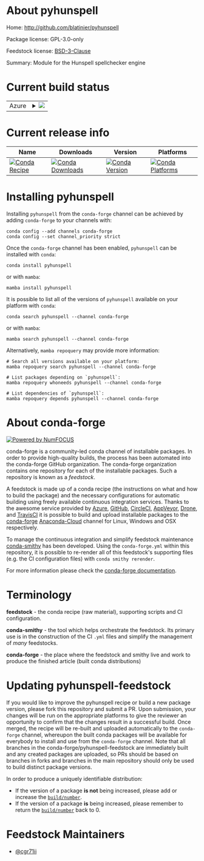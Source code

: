 About pyhunspell
================

Home: http://github.com/blatinier/pyhunspell

Package license: GPL-3.0-only

Feedstock license: [BSD-3-Clause](https://github.com/conda-forge/pyhunspell-feedstock/blob/main/LICENSE.txt)

Summary: Module for the Hunspell spellchecker engine

Current build status
====================


<table>
    
  <tr>
    <td>Azure</td>
    <td>
      <details>
        <summary>
          <a href="https://dev.azure.com/conda-forge/feedstock-builds/_build/latest?definitionId=16140&branchName=main">
            <img src="https://dev.azure.com/conda-forge/feedstock-builds/_apis/build/status/pyhunspell-feedstock?branchName=main">
          </a>
        </summary>
        <table>
          <thead><tr><th>Variant</th><th>Status</th></tr></thead>
          <tbody><tr>
              <td>linux_64_python3.10.____cpython</td>
              <td>
                <a href="https://dev.azure.com/conda-forge/feedstock-builds/_build/latest?definitionId=16140&branchName=main">
                  <img src="https://dev.azure.com/conda-forge/feedstock-builds/_apis/build/status/pyhunspell-feedstock?branchName=main&jobName=linux&configuration=linux%20linux_64_python3.10.____cpython" alt="variant">
                </a>
              </td>
            </tr><tr>
              <td>linux_64_python3.11.____cpython</td>
              <td>
                <a href="https://dev.azure.com/conda-forge/feedstock-builds/_build/latest?definitionId=16140&branchName=main">
                  <img src="https://dev.azure.com/conda-forge/feedstock-builds/_apis/build/status/pyhunspell-feedstock?branchName=main&jobName=linux&configuration=linux%20linux_64_python3.11.____cpython" alt="variant">
                </a>
              </td>
            </tr><tr>
              <td>linux_64_python3.8.____73_pypy</td>
              <td>
                <a href="https://dev.azure.com/conda-forge/feedstock-builds/_build/latest?definitionId=16140&branchName=main">
                  <img src="https://dev.azure.com/conda-forge/feedstock-builds/_apis/build/status/pyhunspell-feedstock?branchName=main&jobName=linux&configuration=linux%20linux_64_python3.8.____73_pypy" alt="variant">
                </a>
              </td>
            </tr><tr>
              <td>linux_64_python3.8.____cpython</td>
              <td>
                <a href="https://dev.azure.com/conda-forge/feedstock-builds/_build/latest?definitionId=16140&branchName=main">
                  <img src="https://dev.azure.com/conda-forge/feedstock-builds/_apis/build/status/pyhunspell-feedstock?branchName=main&jobName=linux&configuration=linux%20linux_64_python3.8.____cpython" alt="variant">
                </a>
              </td>
            </tr><tr>
              <td>linux_64_python3.9.____73_pypy</td>
              <td>
                <a href="https://dev.azure.com/conda-forge/feedstock-builds/_build/latest?definitionId=16140&branchName=main">
                  <img src="https://dev.azure.com/conda-forge/feedstock-builds/_apis/build/status/pyhunspell-feedstock?branchName=main&jobName=linux&configuration=linux%20linux_64_python3.9.____73_pypy" alt="variant">
                </a>
              </td>
            </tr><tr>
              <td>linux_64_python3.9.____cpython</td>
              <td>
                <a href="https://dev.azure.com/conda-forge/feedstock-builds/_build/latest?definitionId=16140&branchName=main">
                  <img src="https://dev.azure.com/conda-forge/feedstock-builds/_apis/build/status/pyhunspell-feedstock?branchName=main&jobName=linux&configuration=linux%20linux_64_python3.9.____cpython" alt="variant">
                </a>
              </td>
            </tr>
          </tbody>
        </table>
      </details>
    </td>
  </tr>
</table>

Current release info
====================

| Name | Downloads | Version | Platforms |
| --- | --- | --- | --- |
| [![Conda Recipe](https://img.shields.io/badge/recipe-pyhunspell-green.svg)](https://anaconda.org/conda-forge/pyhunspell) | [![Conda Downloads](https://img.shields.io/conda/dn/conda-forge/pyhunspell.svg)](https://anaconda.org/conda-forge/pyhunspell) | [![Conda Version](https://img.shields.io/conda/vn/conda-forge/pyhunspell.svg)](https://anaconda.org/conda-forge/pyhunspell) | [![Conda Platforms](https://img.shields.io/conda/pn/conda-forge/pyhunspell.svg)](https://anaconda.org/conda-forge/pyhunspell) |

Installing pyhunspell
=====================

Installing `pyhunspell` from the `conda-forge` channel can be achieved by adding `conda-forge` to your channels with:

```
conda config --add channels conda-forge
conda config --set channel_priority strict
```

Once the `conda-forge` channel has been enabled, `pyhunspell` can be installed with `conda`:

```
conda install pyhunspell
```

or with `mamba`:

```
mamba install pyhunspell
```

It is possible to list all of the versions of `pyhunspell` available on your platform with `conda`:

```
conda search pyhunspell --channel conda-forge
```

or with `mamba`:

```
mamba search pyhunspell --channel conda-forge
```

Alternatively, `mamba repoquery` may provide more information:

```
# Search all versions available on your platform:
mamba repoquery search pyhunspell --channel conda-forge

# List packages depending on `pyhunspell`:
mamba repoquery whoneeds pyhunspell --channel conda-forge

# List dependencies of `pyhunspell`:
mamba repoquery depends pyhunspell --channel conda-forge
```


About conda-forge
=================

[![Powered by
NumFOCUS](https://img.shields.io/badge/powered%20by-NumFOCUS-orange.svg?style=flat&colorA=E1523D&colorB=007D8A)](https://numfocus.org)

conda-forge is a community-led conda channel of installable packages.
In order to provide high-quality builds, the process has been automated into the
conda-forge GitHub organization. The conda-forge organization contains one repository
for each of the installable packages. Such a repository is known as a *feedstock*.

A feedstock is made up of a conda recipe (the instructions on what and how to build
the package) and the necessary configurations for automatic building using freely
available continuous integration services. Thanks to the awesome service provided by
[Azure](https://azure.microsoft.com/en-us/services/devops/), [GitHub](https://github.com/),
[CircleCI](https://circleci.com/), [AppVeyor](https://www.appveyor.com/),
[Drone](https://cloud.drone.io/welcome), and [TravisCI](https://travis-ci.com/)
it is possible to build and upload installable packages to the
[conda-forge](https://anaconda.org/conda-forge) [Anaconda-Cloud](https://anaconda.org/)
channel for Linux, Windows and OSX respectively.

To manage the continuous integration and simplify feedstock maintenance
[conda-smithy](https://github.com/conda-forge/conda-smithy) has been developed.
Using the ``conda-forge.yml`` within this repository, it is possible to re-render all of
this feedstock's supporting files (e.g. the CI configuration files) with ``conda smithy rerender``.

For more information please check the [conda-forge documentation](https://conda-forge.org/docs/).

Terminology
===========

**feedstock** - the conda recipe (raw material), supporting scripts and CI configuration.

**conda-smithy** - the tool which helps orchestrate the feedstock.
                   Its primary use is in the construction of the CI ``.yml`` files
                   and simplify the management of *many* feedstocks.

**conda-forge** - the place where the feedstock and smithy live and work to
                  produce the finished article (built conda distributions)


Updating pyhunspell-feedstock
=============================

If you would like to improve the pyhunspell recipe or build a new
package version, please fork this repository and submit a PR. Upon submission,
your changes will be run on the appropriate platforms to give the reviewer an
opportunity to confirm that the changes result in a successful build. Once
merged, the recipe will be re-built and uploaded automatically to the
`conda-forge` channel, whereupon the built conda packages will be available for
everybody to install and use from the `conda-forge` channel.
Note that all branches in the conda-forge/pyhunspell-feedstock are
immediately built and any created packages are uploaded, so PRs should be based
on branches in forks and branches in the main repository should only be used to
build distinct package versions.

In order to produce a uniquely identifiable distribution:
 * If the version of a package **is not** being increased, please add or increase
   the [``build/number``](https://docs.conda.io/projects/conda-build/en/latest/resources/define-metadata.html#build-number-and-string).
 * If the version of a package **is** being increased, please remember to return
   the [``build/number``](https://docs.conda.io/projects/conda-build/en/latest/resources/define-metadata.html#build-number-and-string)
   back to 0.

Feedstock Maintainers
=====================

* [@cgr71ii](https://github.com/cgr71ii/)

